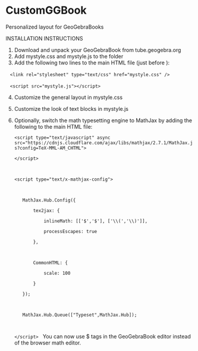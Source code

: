 # CustomGGBook
Personalized layout for GeoGebraBooks


INSTALLATION INSTRUCTIONS

1. Download and unpack your GeoGebraBook from tube.geogebra.org
2. Add mystyle.css and mystyle.js to the folder
3. Add the following two lines to the main HTML file (just before </body>):

    `<link rel="stylesheet" type="text/css" href="mystyle.css" />`
    
    `<script src="mystyle.js"></script>`

4. Customize the general layout in mystyle.css
5. Customize the look of text blocks in mystyle.js
6. Optionally, switch the math typesetting engine to MathJax by adding the following to the main HTML file:


	`<script type="text/javascript" async src="https://cdnjs.cloudflare.com/ajax/libs/mathjax/2.7.1/MathJax.js?config=TeX-MML-AM_CHTML">`
	
	`</script>`
	
	` `
	
	`<script type="text/x-mathjax-config">`
	
	` `
	
	`	MathJax.Hub.Config({`
	
	`		tex2jax: {`
	
	`			inlineMath: [['$','$'], ['\\(','\\)']],`
	
	`			processEscapes: true`
	
	`		},`
	
	` `
	
	`		CommonHTML: {`
	
  	`			scale: 100`
	
  	`		}`
	
	`	});`
	
  	` `
	
	`	MathJax.Hub.Queue(["Typeset",MathJax.Hub]);`
	
	` `
	
	`</script>`
  
     You can now use $ tags in the GeoGebraBook editor instead of the browser math editor.
  
